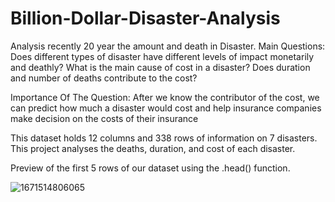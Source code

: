 # Billion-Dollar-Disaster-Analysis
Analysis recently 20 year the amount and death in Disaster.
Main Questions: 
Does different types of disaster have different levels of impact monetarily and deathly? 
What is the main cause of cost in a disaster? 
Does duration and number of deaths contribute to the cost?

Importance Of The Question: 
After we know the contributor of the cost, we can predict how much a disaster would cost and help insurance companies make decision on the costs of their insurance


This dataset holds 12 columns and 338 rows of information on 7 disasters.  This project analyses the deaths, duration, and cost of each disaster. 

Preview of the first 5 rows of our dataset using the .head() function.

![1671514806065](https://user-images.githubusercontent.com/35966970/208592203-00114f27-aad0-40a3-a125-4c5f2927392c.jpg)
